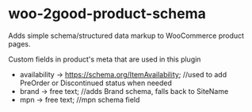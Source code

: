 # woo-2good-product-schema
Adds simple schema/structured data markup to WooCommerce product pages.

Custom fields in product's meta that are used in this plugin  
   * availability -> https://schema.org/ItemAvailability; //used to add PreOrder or Discontinued status when needed  
   * brand -> free text; //adds Brand schema, falls back to SiteName  
   * mpn -> free text; //mpn schema field
